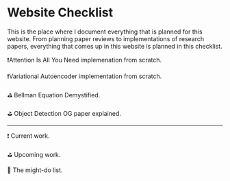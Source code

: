 # Website Checklist

This is the place where I document everything that is planned for this website. From planning paper reviews to implementations of research papers, everything that comes up in this website is planned in this checklist.

❗️Attention Is All You Need implemenation from scratch.

❗️Variational Autoencoder implementation from scratch.

⛳️ Bellman Equation Demystified.

⛳️ Object Detection OG paper explained.

----
❗️ Current work.

⛳️ Upcoming work.

🙈 The might-do list.
